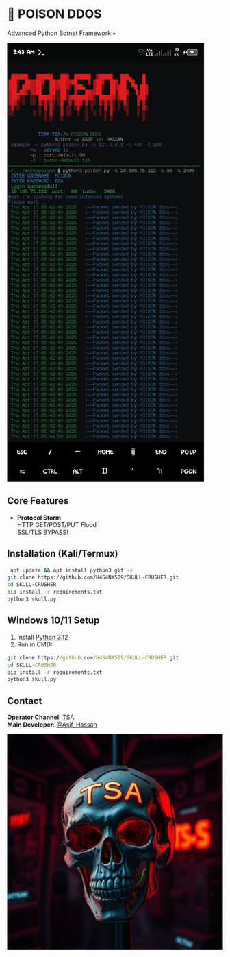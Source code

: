 # 🧨 POISON DDOS
Advanced Python Botnet Framework 💀

![Banner](https://github.com/H4S4NX509/POISON-/blob/main/Screenshot_20250417-054334.png)

## Core Features
- **Protocol Storm**  
  HTTP GET/POST/PUT Flood  
  SSL/TLS BYPASS!



## Installation (Kali/Termux)
```bash
 apt update && apt install python3 git -y
git clone https://github.com/H4S4NX509/SKULL-CRUSHER.git
cd SKULL-CRUSHER
pip install -r requirements.txt
python3 skull.py
```

## Windows 10/11 Setup
1. Install [Python 3.12](https://www.python.org/ftp/python/3.12.0/python-3.12.0-amd64.exe)
2. Run in CMD:
```cmd
git clone https://github.com/H4S4NX509/SKULL-CRUSHER.git
cd SKULL-CRUSHER
pip install -r requirements.txt
python3 skull.py
```

## Contact
**Operator Channel**: [TSA](https://t.me/Team_Spartan_army_BD)  
**Main Developer**: [@Asif_Hassan](https://t.me/Asif_h4s4n)  

![POISON](https://github.com/H4S4NX509/SKULL-CRUSHER/blob/main/tsa.png)
```
